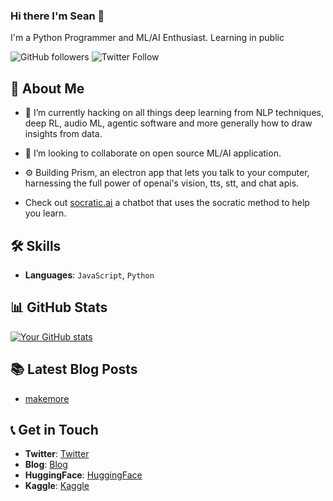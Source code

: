 ### Hi there I'm Sean 👋

I'm a Python Programmer and ML/AI Enthusiast.
Learning in public


![GitHub followers](https://img.shields.io/github/followers/Meta-Sean?style=social) 
![Twitter Follow](https://img.shields.io/twitter/follow/terpsfi?style=social)


## 📝 About Me


- 🌱 I’m currently hacking on all things deep learning from NLP techniques, deep RL, audio ML, agentic software and more generally how to draw insights from data.

- 👯 I’m looking to collaborate on open source ML/AI application.

- ⚙️ Building Prism, an electron app that lets you talk to your computer, harnessing the full power of openai's vision, tts, stt, and chat apis. 
- Check out [socratic.ai](https://socratic-ai.vercel.app) a chatbot that uses the socratic method to help you learn.


## 🛠 Skills

- **Languages**: `JavaScript`, `Python`

## 📊 GitHub Stats

[![Your GitHub stats](https://github-readme-stats.vercel.app/api?username=Meta-Sean)](https://github.com/anuraghazra/github-readme-stats)

## 📚 Latest Blog Posts

- [makemore](https://terpsfi.xyz/posts/micrograd/2022-10-07-micrograd)


## 📞 Get in Touch

- **Twitter**: [Twitter](https://twitter.com/terpsfi)
- **Blog**: [Blog](https://terpsfi.xyz/)
- **HuggingFace**: [HuggingFace](https://huggingface.co/Terps)
- **Kaggle**: [Kaggle](https://www.kaggle.com/terpsmeta)



